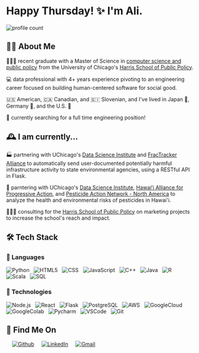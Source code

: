 # Happy Thursday! ✨ I'm Ali.

![profile count](https://komarev.com/ghpvc/?username=aliklemencic&color=008080) &nbsp;


## 🕺🏻 About Me

👩🏻‍🎓 recent graduate with a Master of Science in [computer science and public policy](https://capp.uchicago.edu/) from the University of Chicago's [Harris School of Public Policy](https://harris.uchicago.edu/).

💻 data professional with 4+ years experience pivoting to an engineering career focused on building human-centered software for social good.

🇺🇸 American, 🇨🇦 Canadian, and 🇸🇮 Slovenian, and I've lived in Japan 🎌, Germany 🍻, and the U.S. 🗽

👀 currently searching for a full time engineering position!


## 🕰 I am currently...

🏭 partnering with UChicago's [Data Science Institute](https://datascience.uchicago.edu/) and [FracTracker Alliance](https://www.fractracker.org/) to automatically send user-documented potentially harmful infrastructure activity to state environmental agencies, using a RESTful API in Flask.

🌺 parntering with UChicago's [Data Science Institute](https://datascience.uchicago.edu/), [Hawaiʻi Alliance for Progressive Action](https://www.hapahi.org/), and [Pesticide Action Network - North America](https://www.panna.org/) to analyze the health and environmental risks of pesticides in Hawai'i.

👩🏻‍💼 consulting for the [Harris School of Public Policy](https://harris.uchicago.edu/) on marketing projects to increase the school's reach and impact.


## 🛠 Tech Stack

### 💬 Languages

![Python](https://img.shields.io/badge/-Python-000?&logo=Python) &nbsp;
![HTML5](https://img.shields.io/badge/-HTML-000?&logo=HTML5) &nbsp;
![CSS](https://img.shields.io/badge/-CSS-000?&logo=css3&logoColor=2860E5) &nbsp;
![JavaScript](https://img.shields.io/badge/-JavaScript-000?&logo=JavaScript) &nbsp;
![C++](https://img.shields.io/badge/-C++-000?&logo=c%2b%2b&logoColor=6092C7) &nbsp;
![Java](https://img.shields.io/badge/-Java-000?&logo=openjdk&logoColor=DB6900) &nbsp;
![R](https://img.shields.io/badge/-R-000?&logo=r&logoColor=2065B4) &nbsp;
![Scala](https://img.shields.io/badge/-Scala-000?logo=scala&logoColor=D43121) &nbsp;
![SQL](https://img.shields.io/badge/-SQL-000?&logo=MySQL&logoColor=0173CB)

### 🚀 Technologies

![Node.js](https://img.shields.io/badge/-Node.js-000?&logo=node.js) &nbsp;
![React](https://img.shields.io/badge/-React-000?&logo=react) &nbsp;
![Flask](https://img.shields.io/badge/-Flask-000?&logo=flask) &nbsp;
![PostgreSQL](https://img.shields.io/badge/-PostgreSQL-000?&logo=PostgreSQL) &nbsp;
![AWS](https://img.shields.io/badge/-Amazon_AWS-000?&logo=amazonaws&logoColor=F79402) &nbsp;
![GoogleCloud](https://img.shields.io/badge/-Google_Cloud-000?&logo=google-cloud) &nbsp;
![GoogleColab](https://img.shields.io/badge/-Colab-000?&logo=google-colab) &nbsp;
![Pycharm](https://img.shields.io/badge/-PyCharm-000?&logo=pycharm&logoColor=20CC86) &nbsp;
![VSCode](https://img.shields.io/badge/-VSCode-000?&logo=visual%20studio%20code&logoColor=0173C1) &nbsp;
![Git](https://img.shields.io/badge/-GIT-000?&logo=git) &nbsp;


## 🤝 Find Me On

&nbsp;
&nbsp;
<a href="https://github.com/aliklemencic" rel="nofollow"><img alt="Github" src="https://img.shields.io/badge/-GitHub-000?logo=github" style="max-width: 100%;"></a>
&nbsp;
&nbsp;
<a href="https://www.linkedin.com/in/alisonklemencic" rel="nofollow"><img alt="LinkedIn" src="https://img.shields.io/badge/-LinkedIn-000?&logo=linkedin&logoColor=036DAA" style="max-width: 100%;"></a>
&nbsp;
&nbsp;
<a href="mailto:alisonklemencic@gmail.com" rel="nofollow"><img alt="Gmail" src="https://img.shields.io/badge/-Gmail-000?logo=gmail&logoColor=DE4032" style="max-width: 100%;"></a>